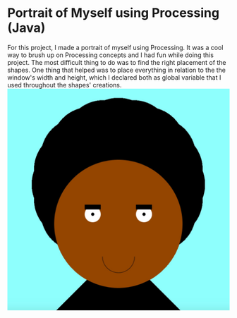 # Portrait of Myself using Processing (Java)
For this project, I made a portrait of myself using Processing. It was a cool way to brush up on Processing concepts and I had fun while doing this project. The most difficult thing to do was to find the right placement of the shapes. One thing that helped was to place everything in relation to the the window's width and height, which I declared both as global variable that I used throughout the shapes' creations. 
<img src="me.jpg">




